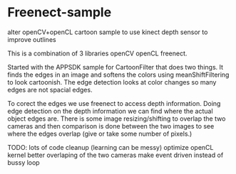 # Freenect-sample
alter openCV+openCL cartoon sample to use kinect depth sensor to improve outlines

This is a combination of 3 libraries openCV openCL freenect.

Started with the APPSDK sample for CartoonFilter that does two things. It finds the edges in an image and softens the colors using meanShiftFiltering to look cartoonish. The edge detection looks at color changes so many edges are not spacial edges.

To corect the edges we use freenect to access depth information. Doing edge detection on the depth information we can find where the actual object edges are. There is some image resizing/shifting to overlap the two cameras and then comparison is done between the two images to see where the edges overlap (give or take some number of pixels.)

TODO:
  lots of code cleanup (learning can be messy)
  optimize openCL kernel
  better overlaping of the two cameras
  make event driven instead of bussy loop
